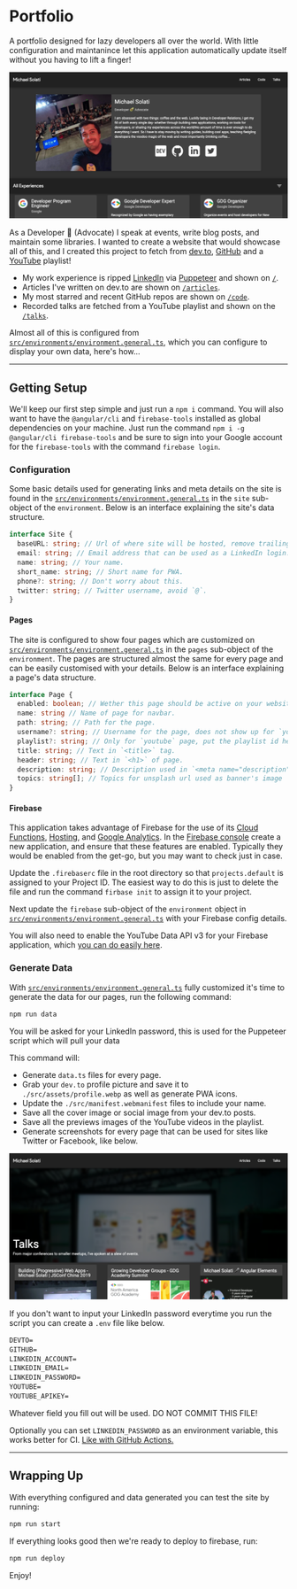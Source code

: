 # Portfolio

A portfolio designed for lazy developers all over the world. With little configuration and maintanince let this application automatically update itself without you having to lift a finger!

![The home page](./src/screenshots/home.png)

As a Developer 🥑 (Advocate) I speak at events, write blog posts, and maintain some libraries. I wanted to create a website that would showcase all of this, and I created this project to fetch from [dev.to](https://dev.to), [GitHub](https://github.com) and a [YouTube](https://youtube.com) playlist!

- My work experience is ripped [LinkedIn](https://linkedin.com) via [Puppeteer](https://pptr.dev/) and shown on [`/`](https://michaelsolati.com).
- Articles I've written on dev.to are shown on [`/articles`](https://michaelsolati.com/articles).
- My most starred and recent GitHub repos are shown on [`/code`](https://michaelsolati.com/code).
- Recorded talks are fetched from a YouTube playlist and shown on the [`/talks`](https://michaelsolati.com/talks).

Almost all of this is configured from [`src/environments/environment.general.ts`](src/environments/environment.general.ts), which you can configure to display your own data, here's how...

---

## Getting Setup

We'll keep our first step simple and just run a `npm i` command. You will also want to have the `@angular/cli` and `firebase-tools` installed as global dependencies on your machine. Just run the command `npm i -g @angular/cli firebase-tools` and be sure to sign into your Google account for the `firebase-tools` with the command `firebase login`.

### Configuration

Some basic details used for generating links and meta details on the site is found in the [`src/environments/environment.general.ts`](src/environments/environment.general.ts) in the `site` sub-object of the `environment`. Below is an interface explaining the site's data structure.

```TypeScript
interface Site {
  baseURL: string; // Url of where site will be hosted, remove trailing `/`.
  email: string; // Email address that can be used as a LinkedIn login.
  name: string; // Your name.
  short_name: string; // Short name for PWA.
  phone?: string; // Don't worry about this.
  twitter: string; // Twitter username, avoid `@`.
}
```

#### Pages

The site is configured to show four pages which are customized on [`src/environments/environment.general.ts`](src/environments/environment.general.ts) in the `pages` sub-object of the `environment`. The pages are structured almost the same for every page and can be easily customised with your details. Below is an interface explaining a page's data structure.

```TypeScript
interface Page {
  enabled: boolean; // Wether this page should be active on your website.
  name: string // Name of page for navbar.
  path: string; // Path for the page.
  username?: string; // Username for the page, does not show up for `youtube` page.
  playlist?: string; // Only for `youtube` page, put the playlist id here.
  title: string; // Text in `<title>` tag.
  header: string; // Text in `<h1>` of page.
  description: string; // Description used in `<meta name="description">` and in page's banner.
  topics: string[]; // Topics for unsplash url used as banner's image
}
```

#### Firebase

This application takes advantage of Firebase for the use of its [Cloud Functions](https://firebase.google.com/products/functions/), [Hosting](https://firebase.google.com/products/hosting), and [Google Analytics](https://firebase.google.com/docs/analytics). In the [Firebase console](https://console.firebase.google.com/) create a new application, and ensure that these features are enabled. Typically they would be enabled from the get-go, but you may want to check just in case.

Update the `.firebaserc` file in the root directory so that `projects.default` is assigned to your Project ID. The easiest way to do this is just to delete the file and run the command `firbase init` to assign it to your project.

Next update the `firebase` sub-object of the `environment` object in [`src/environments/environment.general.ts`](src/environments/environment.general.ts) with your Firebase config details.

You will also need to enable the YouTube Data API v3 for your Firebase application, which [you can do easily here](https://console.developers.google.com/apis/library/youtube.googleapis.com/).

### Generate Data

With [`src/environments/environment.general.ts`](src/environments/environment.general.ts) fully customized it's time to generate the data for our pages, run the following command:

```bash
npm run data
```

You will be asked for your LinkedIn password, this is used for the Puppeteer script which will pull your data

This command will:

- Generate `data.ts` files for every page.
- Grab your `dev.to` profile picture and save it to `./src/assets/profile.webp` as well as generate PWA icons.
- Update the `./src/manifest.webmanifest` files to include your name.
- Save all the cover image or social image from your dev.to posts.
- Save all the previews images of the YouTube videos in the playlist.
- Generate screenshots for every page that can be used for sites like Twitter or Facebook, like below.

![The YouTube page](./src/screenshots/youtube.png)

If you don't want to input your LinkedIn password everytime you run the script you can create a `.env` file like below.

```txt
DEVTO=
GITHUB=
LINKEDIN_ACCOUNT=
LINKEDIN_EMAIL=
LINKEDIN_PASSWORD=
YOUTUBE=
YOUTUBE_APIKEY=
```

Whatever field you fill out will be used. DO NOT COMMIT THIS FILE!

Optionally you can set `LINKEDIN_PASSWORD` as an environment variable, this works better for CI. [Like with GitHub Actions.](.github/workflows/firebase-deploy.yml)

---

## Wrapping Up

With everything configured and data generated you can test the site by running:

```bash
npm run start
```

If everything looks good then we're ready to deploy to firebase, run:

```bash
npm run deploy
```

Enjoy!
